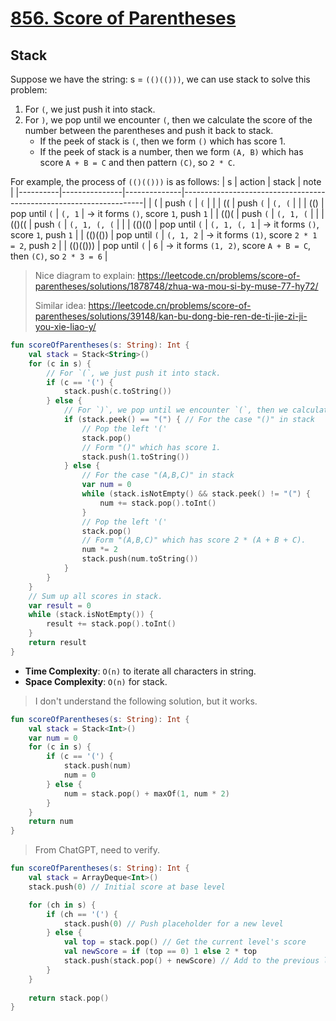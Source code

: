 # [856. Score of Parentheses](https://leetcode.com/problems/score-of-parentheses)

## Stack
Suppose we have the string: s = `(()(()))`, we can use stack to solve this problem:
1. For `(`, we just push it into stack.
2. For `)`, we pop until we encounter `(`, then we calculate the score of the number between the parentheses and push it back to stack.
    * If the peek of stack is `(`, then we form `()` which has score 1.
    * If the peek of stack is a number, then we form `(A, B)` which has score `A + B = C` and then pattern `(C)`, so `2 * C`.

For example, the process of `(()(()))` is as follows:
| s        | action        | stack        | note                                                               |
|----------|---------------|--------------|--------------------------------------------------------------------|
| (        | push `(`      | `(`          |                                                                    |
| ((       | push `(`      | `(, (`       |                                                                    |
| (()      | pop until `(` | `(, 1`       | → it forms `()`, score `1`, push `1`                               |
| (()(     | push `(`      | `(, 1, (`    |                                                                    |
| (()((    | push `(`      | `(, 1, (, (` |                                                                    |
| (()(()   | pop until `(` | `(, 1, (, 1` | → it forms `()`, score `1`, push `1`                               |
| (()(())  | pop until `(` | `(, 1, 2`    | → it forms `(1)`, score `2 * 1 = 2`, push `2`                      |
| (()(())) | pop until `(` | `6`          | → it forms `(1, 2)`, score `A + B = C`, then `(C)`, so `2 * 3 = 6` |

> Nice diagram to explain: https://leetcode.cn/problems/score-of-parentheses/solutions/1878748/zhua-wa-mou-si-by-muse-77-hy72/
> 
> Similar idea: https://leetcode.cn/problems/score-of-parentheses/solutions/39148/kan-bu-dong-bie-ren-de-ti-jie-zi-ji-you-xie-liao-y/

```kotlin
fun scoreOfParentheses(s: String): Int {
    val stack = Stack<String>()
    for (c in s) {
        // For `(`, we just push it into stack.
        if (c == '(') {
            stack.push(c.toString())
        } else {
            // For `)`, we pop until we encounter `(`, then we calculate the score of `()` and push it back to stack.
            if (stack.peek() == "(") { // For the case "()" in stack
                // Pop the left '('
                stack.pop()
                // Form "()" which has score 1.
                stack.push(1.toString())
            } else {
                // For the case "(A,B,C)" in stack
                var num = 0
                while (stack.isNotEmpty() && stack.peek() != "(") {
                    num += stack.pop().toInt()
                }
                // Pop the left '('
                stack.pop()
                // Form "(A,B,C)" which has score 2 * (A + B + C).
                num *= 2
                stack.push(num.toString())
            }
        }
    }
    // Sum up all scores in stack.
    var result = 0
    while (stack.isNotEmpty()) {
        result += stack.pop().toInt()
    }
    return result
}
```

* **Time Complexity**: `O(n)` to iterate all characters in string.
* **Space Complexity**: `O(n)` for stack.

> I don't understand the following solution, but it works.
```kotlin
fun scoreOfParentheses(s: String): Int {
    val stack = Stack<Int>()
    var num = 0
    for (c in s) {
        if (c == '(') {
            stack.push(num)
            num = 0
        } else {
            num = stack.pop() + maxOf(1, num * 2)
        }
    }
    return num
}
```

> From ChatGPT, need to verify.
```kotlin
fun scoreOfParentheses(s: String): Int {
    val stack = ArrayDeque<Int>()
    stack.push(0) // Initial score at base level

    for (ch in s) {
        if (ch == '(') {
            stack.push(0) // Push placeholder for a new level
        } else {
            val top = stack.pop() // Get the current level's score
            val newScore = if (top == 0) 1 else 2 * top
            stack.push(stack.pop() + newScore) // Add to the previous level
        }
    }
    
    return stack.pop()
}
```